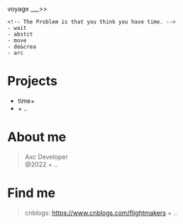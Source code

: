 voyage ___>>

```
<!-- The Problem is that you think you have time. -->
- wait
- abstct
- move
- de&crea
- arc
```

# Projects
- time+
- \+ ..

# About me
> Axc Developer  
> @2022
> \+ ..

# Find me
> cnblogs: https://www.cnblogs.com/flightmakers
> \+ ..
